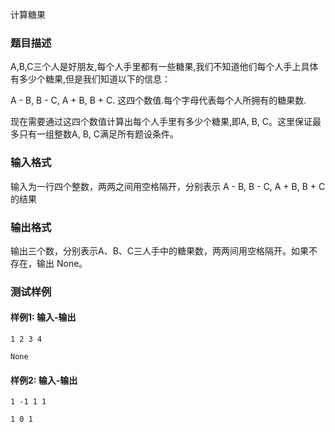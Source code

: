 计算糖果

### 题目描述

A,B,C三个人是好朋友,每个人手里都有一些糖果,我们不知道他们每个人手上具体有多少个糖果,但是我们知道以下的信息：

A - B, B - C, A + B, B + C. 这四个数值.每个字母代表每个人所拥有的糖果数.

现在需要通过这四个数值计算出每个人手里有多少个糖果,即A, B, C。这里保证最多只有一组整数A, B, C满足所有题设条件。

### 输入格式

输入为一行四个整数，两两之间用空格隔开，分别表示 A - B, B - C, A + B, B + C 的结果

### 输出格式

输出三个数，分别表示A、B、C三人手中的糖果数，两两间用空格隔开。如果不存在，输出 None。

### 测试样例

#### 样例1: 输入-输出

```
1 2 3 4
```

```
None
```

#### 样例2: 输入-输出

```
1 -1 1 1
```

```
1 0 1
```

